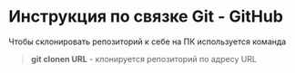 # Инструкция по связке Git - GitHub
Чтобы склонировать репозиторий к себе на ПК используется команда
> **git clonen URL** - клонируется репозиторий по адресу URL 